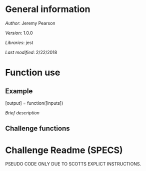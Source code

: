 # General information
_Author_: Jeremy Pearson

_Version_: 1.0.0

_Libraries_: jest

_Last modified_: 2/22/2018

# Function use

## Example
[output] = function([inputs])

_Brief description_

## Challenge functions

# Challenge Readme (SPECS)

PSEUDO CODE ONLY DUE TO SCOTTS EXPLICT INSTRUCTIONS.